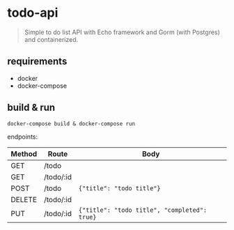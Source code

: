 # todo-api
> Simple to do list API with Echo framework and Gorm (with Postgres) and containerized.

## requirements
* docker
* docker-compose

## build & run
```
docker-compose build & docker-compose run
```

endpoints:

| Method | Route      | Body                                         |
| ------ | ---------- | -------------------------------------------- |
| GET    | /todo      |                                              |
| GET    | /todo/:id  |                                              |
| POST   | /todo      | `{"title": "todo title"}`                    |
| DELETE | /todo/:id  |                                              |
| PUT    | /todo/:id  | `{"title": "todo title", "completed": true}` |